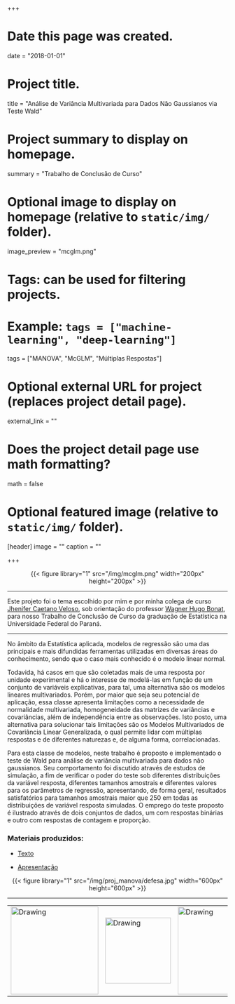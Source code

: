 +++
# Date this page was created.
date = "2018-01-01"

# Project title.
title = "Análise de Variância Multivariada para Dados Não Gaussianos via Teste Wald"

# Project summary to display on homepage.
summary = "Trabalho de Conclusão de Curso"

# Optional image to display on homepage (relative to `static/img/` folder).
image_preview = "mcglm.png"

# Tags: can be used for filtering projects.
# Example: `tags = ["machine-learning", "deep-learning"]`
tags = ["MANOVA", "McGLM", "Múltiplas Respostas"]

# Optional external URL for project (replaces project detail page).
external_link = ""

# Does the project detail page use math formatting?
math = false

# Optional featured image (relative to `static/img/` folder).
[header]
image = ""
caption = ""

+++

<center>
{{< figure library="1" src="/img/mcglm.png" width="200px" height="200px" >}}
</center>

---

Este projeto foi o tema escolhido por mim e por minha colega de curso [Jhenifer Caetano Veloso][jheni], sob orientação do professor [Wagner Hugo Bonat][bonat], para nosso Trabalho de Conclusão de Curso da graduação de Estatística na Universidade Federal do Paraná.

---

No âmbito da Estatística aplicada, modelos de regressão são uma das principais e mais difundidas ferramentas utilizadas em diversas áreas do conhecimento, sendo que o caso mais conhecido é o modelo linear normal. 

Todavida, há casos em que são coletadas mais de uma resposta por unidade experimental e há o interesse de modelá-las em função de um conjunto de variáveis explicativas, para tal, uma alternativa são os modelos lineares multivariados. Porém, por maior que seja seu potencial de aplicação, essa classe apresenta limitações como a necessidade de normalidade multivariada, homogeneidade das matrizes de variâncias e covariâncias, além de independência entre as observações. Isto posto, uma alternativa para solucionar tais limitações são os Modelos Multivariados de Covariância Linear Generalizada, o qual permite lidar com múltiplas respostas e de diferentes naturezas e, de alguma forma, correlacionadas. 

Para esta classe de modelos, neste trabalho é proposto e implementado o teste de Wald para análise de variância multivariada para dados não gaussianos. Seu comportamento foi discutido através de estudos de simulação, a fim de verificar o poder do teste sob diferentes distribuições da variável resposta, diferentes tamanhos amostrais e diferentes valores para os parâmetros de regressão, apresentando, de forma geral, resultados satisfatórios para tamanhos amostrais maior que 250 em todas as distribuições de variável resposta simuladas. O emprego do teste proposto é ilustrado através de dois conjuntos de dados, um com respostas binárias e outro com respostas de contagem e proporção.

### Materiais produzidos:

- [Texto](/img/proj_manova/tcc.pdf)

- [Apresentação](/img/proj_manova/apresentacao.pdf)

<center>
{{< figure library="1" src="/img/proj_manova/defesa.jpg" width="600px" height="600px" >}}
</center>


---

<table><tr>
<td> <img src="/img/proj_manova/logo-pet.png" alt="Drawing" style="width: 200px;"/> </td>
<td> <img src="/img/proj_manova/leg.png" alt="Drawing" style="width: 150px;"/> </td>
<td> <img src="/img/proj_manova/ufpr.jpg" alt="Drawing" style="width: 200px;"/> </td>
</tr></table>

[bonat]: http://www.leg.ufpr.br/~wagner/
[jheni]: https://www.linkedin.com/in/jhecaetano/
